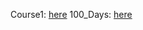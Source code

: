 Course1: [here](https://www.udemy.com/course/complete-python-bootcamp/) 
100_Days: [here](https://www.udemy.com/course/100-days-of-code/)
